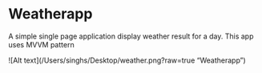 # Weatherapp
A simple single page application display weather result for a day. 
This app uses MVVM pattern

![Alt text](/Users/singhs/Desktop/weather.png?raw=true “Weatherapp”)
